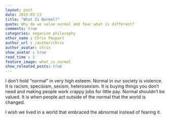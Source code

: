 ```yaml
---
layout: post
date: 2015-03-13
title: "What Is Normal?"
quote: Why do we value normal and fear what is different?
comments: true
categories: veganism philosophy
uthor_name : Chris Poupart
author_url : /author/chris
author_avatar: chris
show_avatar : true
read_time : 1
feature_image: what_is_normal
show_releated_posts: true
---
```


I don’t hold “normal” in very high esteem. Normal in our
society is violence. It is racism, specisism, sexism,
heterosexism. It is buying things you don’t need and making
people work crappy jobs for little pay. Normal shouldn’t be
valued. It is when people act outside of the normal that
the world is changed.

I wish we lived in a world that embraced the abnormal
instead of fearing it.
